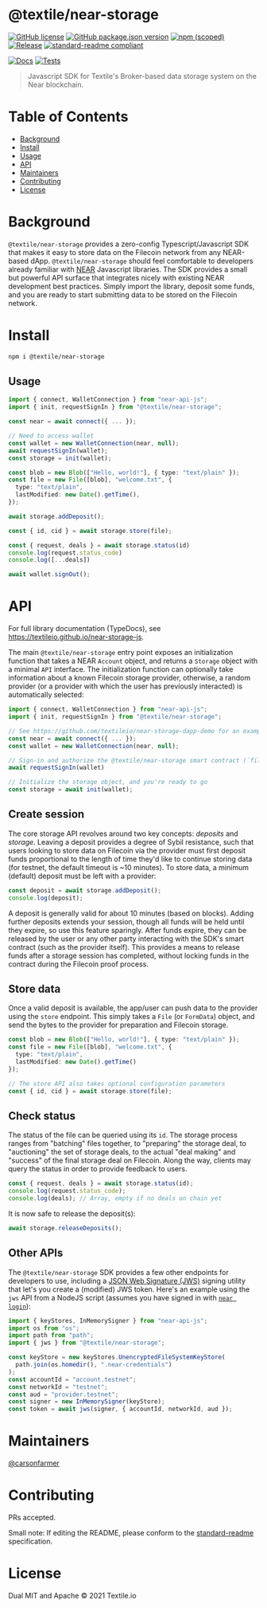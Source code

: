 # @textile/near-storage

[![GitHub license](https://img.shields.io/github/license/textileio/near-storage-js.svg)](./LICENSE)
[![GitHub package.json version](https://img.shields.io/github/package-json/v/textileio/near-storage-js.svg)](./package.json)
[![npm (scoped)](https://img.shields.io/npm/v/@textile/near-storage.svg)](https://www.npmjs.com/package/@textile/near-storage)
[![Release](https://img.shields.io/github/release/textileio/near-storage-js.svg)](https://github.com/textileio/near-storage-js/releases/latest)
[![standard-readme compliant](https://img.shields.io/badge/standard--readme-OK-green.svg)](https://github.com/RichardLitt/standard-readme)

[![Docs](https://github.com/textileio/near-storage-js/workflows/Docs/badge.svg)](https://github.com/textileio/near-storage-js/actions/workflows/docs.yml)
[![Tests](https://github.com/textileio/near-storage-js/workflows/Test/badge.svg)](https://github.com/textileio/near-storage-js/actions/workflows/test.yml)

> Javascript SDK for Textile's Broker-based data storage system on the Near blockchain.

# Table of Contents

- [Background](#background)
- [Install](#install)
- [Usage](#usage)
- [API](#api)
- [Maintainers](#maintainers)
- [Contributing](#contributing)
- [License](#license)

# Background

`@textile/near-storage` provides a zero-config Typescript/Javascript SDK that makes it easy to store data on the Filecoin network from any NEAR-based dApp. `@textile/near-storage` should feel comfortable to developers already familiar with [NEAR](https://near.org/) Javascript libraries. The SDK provides a small but powerful API surface that integrates nicely with existing NEAR development best practices. Simply import the library, deposit some funds, and you are ready to start submitting data to be stored on the Filecoin network.

# Install

```bash
npm i @textile/near-storage
```

## Usage

```typescript
import { connect, WalletConnection } from "near-api-js";
import { init, requestSignIn } from "@textile/near-storage";

const near = await connect({ ... });

// Need to access wallet
const wallet = new WalletConnection(near, null);
await requestSignIn(wallet);
const storage = init(wallet);

const blob = new Blob(["Hello, world!"], { type: "text/plain" });
const file = new File([blob], "welcome.txt", {
  type: "text/plain",
  lastModified: new Date().getTime(),
});

await storage.addDeposit();

const { id, cid } = await storage.store(file);

const { request, deals } = await storage.status(id)
console.log(request.status_code)
console.log([...deals])

await wallet.signOut();
```

# API

For full library documentation (TypeDocs), see https://textileio.github.io/near-storage-js.

The main `@textile/near-storage` entry point exposes an initialization function that takes a NEAR `Account` object, and returns a `Storage` object with a minimal `API` interface. The initialization function can optionally take information about a known Filecoin storage provider, otherwise, a random provider (or a provider with which the user has previously interacted) is automatically selected:

```typescript
import { connect, WalletConnection } from "near-api-js";
import { init, requestSignIn } from "@textile/near-storage";

// See https://github.com/textileio/near-storage-dapp-demo for an example of initializing a NEAR dApp
const near = await connect({ ... });
const wallet = new WalletConnection(near, null);

// Sign-in and authorize the @textile/near-storage smart contract (`filecoin-bridge.testnet`)
await requestSignIn(wallet)

// Initialize the storage object, and you're ready to go
const storage = await init(wallet);
```

## Create session

The core storage API revolves around two key concepts: _deposits_ and _storage_. Leaving a deposit provides a degree of Sybil resistance, such that users looking to store data on Filecoin via the provider must first deposit funds proportional to the length of time they'd like to continue storing data (for testnet, the default timeout is ~10 minutes). To store data, a minimum (default) deposit must be left with a provider:

```typescript
const deposit = await storage.addDeposit();
console.log(deposit);
```

A deposit is generally valid for about 10 minutes (based on blocks). Adding further deposits extends your session, though all funds will be held until they expire, so use this feature sparingly. After funds expire, they can be released by the user or any other party interacting with the SDK's smart contract (such as the provider itself). This provides a means to release funds after a storage session has completed, without locking funds in the contract during the Filecoin proof process.

## Store data

Once a valid deposit is available, the app/user can push data to the provider using the `store` endpoint. This simply takes a `File` (or `FormData`) object, and send the bytes to the provider for preparation and Filecoin storage.

```typescript
const blob = new Blob(["Hello, world!"], { type: "text/plain" });
const file = new File([blob], "welcome.txt", {
  type: "text/plain",
  lastModified: new Date().getTime()
});

// The store API also takes optional configuration parameters
const { id, cid } = await storage.store(file);
```

## Check status

The status of the file can be queried using its `id`. The storage process ranges from "batching" files together, to "preparing" the storage deal, to "auctioning" the set of storage deals, to the actual "deal making" and "success" of the final storage deal on Filecoin. Along the way, clients may query the status in order to provide feedback to users.

```typescript
const { request, deals } = await storage.status(id);
console.log(request.status_code);
console.log(deals); // Array, empty if no deals on chain yet
```

It is now safe to release the deposit(s):

```typescript
await storage.releaseDeposits();
```

## Other APIs

The `@textile/near-storage` SDK provides a few other endpoints for developers to use, including a [JSON Web Signature (JWS)](https://datatracker.ietf.org/doc/html/rfc7515) signing utility that let's you create a (modified) JWS token. Here's an example using the `jws` API from a NodeJS script (assumes you have signed in with [`near login`](https://github.com/near/near-cli)):

```javascript
import { keyStores, InMemorySigner } from "near-api-js";
import os from "os";
import path from "path";
import { jws } from "@textile/near-storage";

const keyStore = new keyStores.UnencryptedFileSystemKeyStore(
  path.join(os.homedir(), ".near-credentials")
);
const accountId = "account.testnet";
const networkId = "testnet";
const aud = "provider.testnet";
const signer = new InMemorySigner(keyStore);
const token = await jws(signer, { accountId, networkId, aud });
```

# Maintainers

[@carsonfarmer](https://github.com/carsonfarmer)

# Contributing

PRs accepted.

Small note: If editing the README, please conform to the
[standard-readme](https://github.com/RichardLitt/standard-readme) specification.

# License

Dual MIT and Apache © 2021 Textile.io
